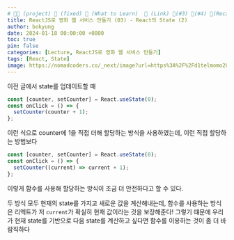 ```yaml
---
# 👨‍💻 (project) 📌 (fixed) 📖 (What to Learn)  🌱 (Link) 🧷(#3) 📌(#4) 👀(Recap)
title: ReactJS로 영화 웹 서비스 만들기 (03) - React의 State (2)
author: bokyung
date: 2024-01-18 00:00:00 +0800
toc: true
pin: false
categories: [Lecture, ReactJS로 영화 웹 서비스 만들기]
tags: [React, State]
image: https://nomadcoders.co/_next/image?url=https%3A%2F%2Fd1telmomo28umc.cloudfront.net%2Fmedia%2Fpublic%2Fthumbnails%2Freact-for-beginners.jpeg&w=1920&q=75
---
```


이전 글에서 state를 업데이트할 때

```javascript
const [counter, setCounter] = React.useState(0);
const onClick = () => {
  setCounter(counter + 1);
};
```

이런 식으로 counter에 1을 직접 더해 할당하는 방식을 사용하였는데, 이런 직접 할당하는 방법보다<br>

```javascript
const [counter, setCounter] = React.useState(0);
const onClick = () => {
  setCounter((current) => current + 1);
};
```

이렇게 함수를 사용해 할당하는 방식이 조금 더 안전하다고 할 수 있다.<br>

두 방식 모두 현재의 state를 가지고 새로운 값을 계산해내는데, 함수를 사용하는 방식은 리엑트가 저 `current`가 확실히 현재 값이라는 것을 보장해준다!
그렇기 떄문에 우리가 현재 state를 기반으로 다음 state를 계산하고 싶다면 함수를 이용하는 것이 좀 더 바람직하다
